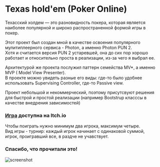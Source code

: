 # Texas hold'em (Poker Online)

Техасский холдем — это разновидность покера, которая является наиболее популярной и широко распространенной формой игры в покер.

Этот проект был создан мной в качестве освоения популярного мулитиплеерного сервиса - Photon, а именно Photon PUN 2.    
Хотя и считается версия PUN 2 устаревшей, она до сих пор хорошо работает и относительно проста в реализации, из-за чего я выбрал ее.

Архитектурой же проекта послужил паттерн семейства MV*, а именно MVP ( Model View Presenter).               
В проекте можно увидеть разные его виды: где-то было удобнее использовать Supervising Controller, где-то Passive view.

Проект небольшой и некоммерческий, поэтому присутсвуют решения для быстрой и простой реализации (например Bootstrup класссы в качестве внедрения зависимостей)

### [Игра](https://glzmo.itch.io/poker) доступна на Itch.io

 Чтобы поиграть нужно минимум два игрока, максимум четыре.          
 Вид игры - турнир: каждый игрок начинает с одинаковой суммой, игрок, проигравший все,  в раздче не учавствует.
### Спасибо, что прочитали это!
![screenshot](https://img.itch.zone/aW1hZ2UvMjYyOTI5Mi8xNjI1MzA3Ni5wbmc=/original/t8mebn.png)
